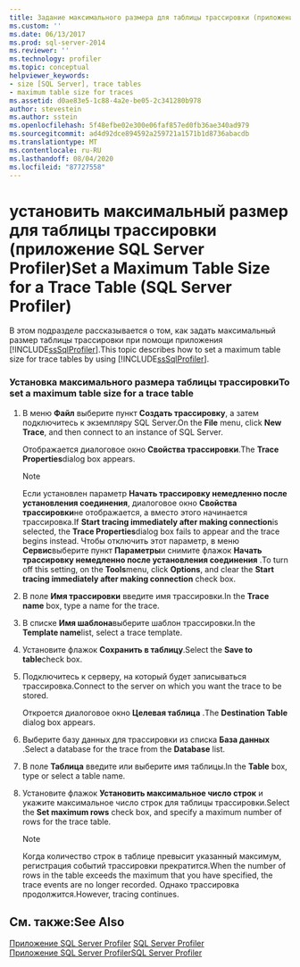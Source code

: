 ```yaml
---
title: Задание максимального размера для таблицы трассировки (приложение SQL Server Profiler) | Документы Майкрософт
ms.custom: ''
ms.date: 06/13/2017
ms.prod: sql-server-2014
ms.reviewer: ''
ms.technology: profiler
ms.topic: conceptual
helpviewer_keywords:
- size [SQL Server], trace tables
- maximum table size for traces
ms.assetid: d0ae83e5-1c88-4a2e-be05-2c341280b978
author: stevestein
ms.author: sstein
ms.openlocfilehash: 5f48efbe02e300e06faf857ed0fb36ae340ad979
ms.sourcegitcommit: ad4d92dce894592a259721a1571b1d8736abacdb
ms.translationtype: MT
ms.contentlocale: ru-RU
ms.lasthandoff: 08/04/2020
ms.locfileid: "87727558"
---
```

# <a name="set-a-maximum-table-size-for-a-trace-table-sql-server-profiler"></a><span data-ttu-id="1da36-102">установить максимальный размер для таблицы трассировки (приложение SQL Server Profiler)</span><span class="sxs-lookup"><span data-stu-id="1da36-102">Set a Maximum Table Size for a Trace Table (SQL Server Profiler)</span></span>
  <span data-ttu-id="1da36-103">В этом подразделе рассказывается о том, как задать максимальный размер таблицы трассировки при помощи приложения [!INCLUDE[ssSqlProfiler](../../includes/sssqlprofiler-md.md)].</span><span class="sxs-lookup"><span data-stu-id="1da36-103">This topic describes how to set a maximum table size for trace tables by using [!INCLUDE[ssSqlProfiler](../../includes/sssqlprofiler-md.md)].</span></span>  
  
### <a name="to-set-a-maximum-table-size-for-a-trace-table"></a><span data-ttu-id="1da36-104">Установка максимального размера таблицы трассировки</span><span class="sxs-lookup"><span data-stu-id="1da36-104">To set a maximum table size for a trace table</span></span>  
  
1.  <span data-ttu-id="1da36-105">В меню **Файл** выберите пункт **Создать трассировку**, а затем подключитесь к экземпляру SQL Server.</span><span class="sxs-lookup"><span data-stu-id="1da36-105">On the **File** menu, click **New Trace**, and then connect to an instance of SQL Server.</span></span>  
  
     <span data-ttu-id="1da36-106">Отображается диалоговое окно **Свойства трассировки**.</span><span class="sxs-lookup"><span data-stu-id="1da36-106">The **Trace Properties**dialog box appears.</span></span>  
  
    > [!NOTE]  
    >  <span data-ttu-id="1da36-107">Если установлен параметр **Начать трассировку немедленно после установления соединения**, диалоговое окно **Свойства трассировки**не отображается, а вместо этого начинается трассировка.</span><span class="sxs-lookup"><span data-stu-id="1da36-107">If **Start tracing immediately after making connection**is selected, the **Trace Properties**dialog box fails to appear and the trace begins instead.</span></span> <span data-ttu-id="1da36-108">Чтобы отключить этот параметр, в меню **Сервис**выберите пункт **Параметры**и снимите флажок **Начать трассировку немедленно после установления соединения** .</span><span class="sxs-lookup"><span data-stu-id="1da36-108">To turn off this setting, on the **Tools**menu, click **Options**, and clear the **Start tracing immediately after making connection** check box.</span></span>  
  
2.  <span data-ttu-id="1da36-109">В поле **Имя трассировки** введите имя трассировки.</span><span class="sxs-lookup"><span data-stu-id="1da36-109">In the **Trace name** box, type a name for the trace.</span></span>  
  
3.  <span data-ttu-id="1da36-110">В списке **Имя шаблона**выберите шаблон трассировки.</span><span class="sxs-lookup"><span data-stu-id="1da36-110">In the **Template name**list, select a trace template.</span></span>  
  
4.  <span data-ttu-id="1da36-111">Установите флажок **Сохранить в таблицу**.</span><span class="sxs-lookup"><span data-stu-id="1da36-111">Select the **Save to table**check box.</span></span>  
  
5.  <span data-ttu-id="1da36-112">Подключитесь к серверу, на который будет записываться трассировка.</span><span class="sxs-lookup"><span data-stu-id="1da36-112">Connect to the server on which you want the trace to be stored.</span></span>  
  
     <span data-ttu-id="1da36-113">Откроется диалоговое окно **Целевая таблица** .</span><span class="sxs-lookup"><span data-stu-id="1da36-113">The **Destination Table** dialog box appears.</span></span>  
  
6.  <span data-ttu-id="1da36-114">Выберите базу данных для трассировки из списка **База данных** .</span><span class="sxs-lookup"><span data-stu-id="1da36-114">Select a database for the trace from the **Database** list.</span></span>  
  
7.  <span data-ttu-id="1da36-115">В поле **Таблица** введите или выберите имя таблицы.</span><span class="sxs-lookup"><span data-stu-id="1da36-115">In the **Table** box, type or select a table name.</span></span>  
  
8.  <span data-ttu-id="1da36-116">Установите флажок **Установить максимальное число строк** и укажите максимальное число строк для таблицы трассировки.</span><span class="sxs-lookup"><span data-stu-id="1da36-116">Select the **Set maximum rows** check box, and specify a maximum number of rows for the trace table.</span></span>  
  
    > [!NOTE]  
    >  <span data-ttu-id="1da36-117">Когда количество строк в таблице превысит указанный максимум, регистрация событий трассировки прекратится.</span><span class="sxs-lookup"><span data-stu-id="1da36-117">When the number of rows in the table exceeds the maximum that you have specified, the trace events are no longer recorded.</span></span> <span data-ttu-id="1da36-118">Однако трассировка продолжится.</span><span class="sxs-lookup"><span data-stu-id="1da36-118">However, tracing continues.</span></span>  
  
## <a name="see-also"></a><span data-ttu-id="1da36-119">См. также:</span><span class="sxs-lookup"><span data-stu-id="1da36-119">See Also</span></span>  
 <span data-ttu-id="1da36-120">[Приложение SQL Server Profiler](sql-server-profiler.md) </span><span class="sxs-lookup"><span data-stu-id="1da36-120">[SQL Server Profiler](sql-server-profiler.md) </span></span>  
 [<span data-ttu-id="1da36-121">Приложение SQL Server Profiler</span><span class="sxs-lookup"><span data-stu-id="1da36-121">SQL Server Profiler</span></span>](sql-server-profiler.md)  
  
  
